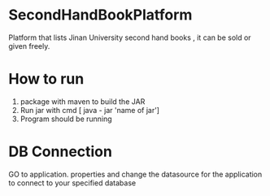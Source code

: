 # SecondHandBookPlatform
Platform that lists Jinan University second hand books , it can be sold or  given freely. 

# How to run

  1.  package with maven to build the JAR 
  2.  Run jar with cmd [  java - jar  'name of jar']
  3.  Program should be running 


# DB Connection
  GO to application. properties and change the datasource for the application to connect to your specified database

